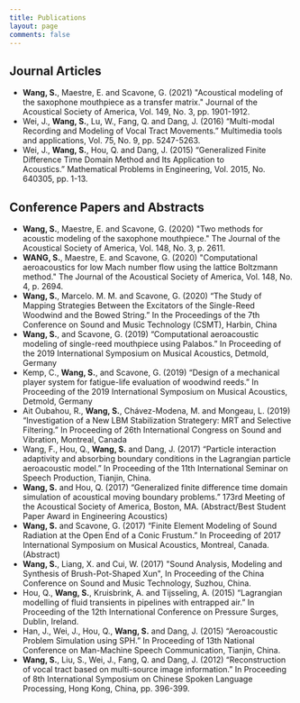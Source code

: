```yaml
---
title: Publications
layout: page
comments: false
---
```


## Journal Articles
- **Wang, S.**, Maestre, E. and Scavone, G. (2021) "Acoustical modeling of the saxophone mouthpiece as a transfer matrix." Journal of the Acoustical Society of America, Vol. 149, No. 3, pp. 1901-1912.
- Wei, J., **Wang, S.**, Lu, W., Fang, Q. and Dang, J. (2016) “Multi-modal Recording and Modeling of Vocal Tract Movements.” Multimedia tools and applications, Vol. 75, No. 9, pp. 5247-5263.
- Wei, J., **Wang, S.**, Hou, Q. and Dang, J. (2015) “Generalized Finite Difference Time Domain Method and Its Application to Acoustics.” Mathematical Problems in Engineering, Vol. 2015, No. 640305, pp. 1-13.

## Conference Papers and Abstracts
- **Wang, S.**, Maestre, E. and Scavone, G. (2020) "Two methods for acoustic modeling of the saxophone mouthpiece." The Journal of the Acoustical Society of America, Vol. 148, No. 3, p. 2611.
- **WANG, S.**, Maestre, E. and Scavone, G. (2020) "Computational aeroacoustics for low Mach number flow using the lattice Boltzmann method." The Journal of the Acoustical Society of America, Vol. 148, No. 4, p. 2694.
- **Wang, S.**, Marcelo. M. M. and Scavone, G. (2020) “The Study of Mapping Strategies Between the Excitators of the Single-Reed Woodwind and the Bowed String.” In the Proceedings of the 7th Conference on Sound and Music Technology (CSMT), Harbin, China
- **Wang, S.**, and Scavone, G. (2019) “Computational aeroacoustic modeling of single-reed mouthpiece using Palabos.” In Proceeding of the 2019 International Symposium on Musical Acoustics, Detmold, Germany
- Kemp, C., **Wang, S.**, and Scavone, G. (2019) “Design of a mechanical player system for fatigue-life evaluation of woodwind reeds.” In Proceeding of the 2019 International Symposium on Musical Acoustics, Detmold, Germany
- Ait Oubahou, R., **Wang, S.**, Chávez-Modena, M. and Mongeau, L. (2019) “Investigation of a New LBM Stabilization Strategery: MRT and Selective Filtering.” In Proceeding of 26th International Congress on Sound and Vibration, Montreal, Canada
- Wang, F., Hou, Q., **Wang, S.** and Dang, J. (2017) “Particle interaction adaptivity and absorbing boundary conditions in the Lagrangian particle aeroacoustic model.” In Proceeding of the 11th International Seminar on Speech Production, Tianjin, China.
- **Wang, S.** and Hou, Q. (2017) “Generalized finite difference time domain simulation of acoustical moving boundary problems.” 173rd Meeting of the Acoustical Society of America, Boston, MA. (Abstract/Best Student Paper Award in Engineering Acoustics)
- **Wang, S.** and Scavone, G. (2017) “Finite Element Modeling of Sound Radiation at the Open End of a Conic Frustum.” In Proceeding of 2017 International Symposium on Musical Acoustics, Montreal, Canada. (Abstract)
- **Wang, S.**, Liang, X. and Cui, W. (2017) "Sound Analysis, Modeling and Synthesis of Brush-Pot-Shaped Xun", In Proceeding of the China Conference on Sound and Music Technology, Suzhou, China.
- Hou, Q., **Wang, S.**, Kruisbrink, A. and Tijsseling, A. (2015) “Lagrangian modelling of fluid transients in pipelines with entrapped air.” In Proceeding of the 12th International Conference on Pressure Surges, Dublin, Ireland.
- Han, J., Wei, J., Hou, Q., **Wang, S.** and Dang, J. (2015) “Aeroacoustic Problem Simulation using SPH.” In Proceeding of 13th National Conference on Man-Machine Speech Communication, Tianjin, China.
- **Wang, S.**, Liu, S., Wei, J., Fang, Q. and Dang, J. (2012) “Reconstruction of vocal tract based on multi-source image information.” In Proceeding of 8th International Symposium on Chinese Spoken Language Processing, Hong Kong, China, pp. 396-399.
